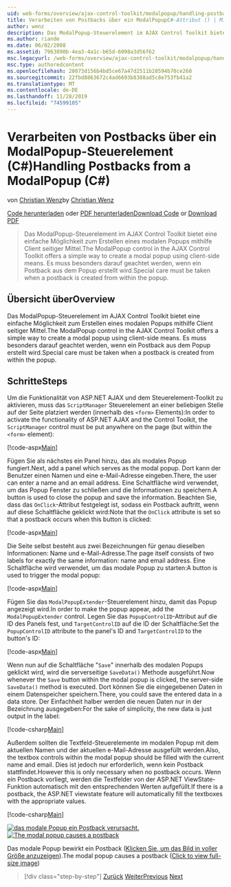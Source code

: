 ```yaml
---
uid: web-forms/overview/ajax-control-toolkit/modalpopup/handling-postbacks-from-a-modalpopup-cs
title: Verarbeiten von Postbacks über ein ModalPopupC#-Attribut () | Microsoft-Dokumentation
author: wenz
description: Das ModalPopup-Steuerelement im AJAX Control Toolkit bietet eine einfache Möglichkeit zum Erstellen eines modalen Popups mithilfe Client seitiger Mittel. Es muss besonders darauf geachtet werden, wenn ein POS...
ms.author: riande
ms.date: 06/02/2008
ms.assetid: 7963890b-4ea3-4a1c-b65d-6098a3d56f62
msc.legacyurl: /web-forms/overview/ajax-control-toolkit/modalpopup/handling-postbacks-from-a-modalpopup-cs
msc.type: authoredcontent
ms.openlocfilehash: 20073d156b4bd5ce67a47d2511b28594b70ce260
ms.sourcegitcommit: 22fbd8863672c4ad6693b8388ad5c8e753fb41a2
ms.translationtype: MT
ms.contentlocale: de-DE
ms.lasthandoff: 11/28/2019
ms.locfileid: "74599105"
---
```

# <a name="handling-postbacks-from-a-modalpopup-c"></a><span data-ttu-id="36551-104">Verarbeiten von Postbacks über ein ModalPopup-Steuerelement (C#)</span><span class="sxs-lookup"><span data-stu-id="36551-104">Handling Postbacks from a ModalPopup (C#)</span></span>

<span data-ttu-id="36551-105">von [Christian Wenz](https://github.com/wenz)</span><span class="sxs-lookup"><span data-stu-id="36551-105">by [Christian Wenz](https://github.com/wenz)</span></span>

<span data-ttu-id="36551-106">[Code herunterladen](https://download.microsoft.com/download/2/4/0/24052038-f942-4336-905b-b60ae56f0dd5/ModalPopup3.cs.zip) oder [PDF herunterladen](https://download.microsoft.com/download/b/6/a/b6ae89ee-df69-4c87-9bfb-ad1eb2b23373/modalpopup3CS.pdf)</span><span class="sxs-lookup"><span data-stu-id="36551-106">[Download Code](https://download.microsoft.com/download/2/4/0/24052038-f942-4336-905b-b60ae56f0dd5/ModalPopup3.cs.zip) or [Download PDF](https://download.microsoft.com/download/b/6/a/b6ae89ee-df69-4c87-9bfb-ad1eb2b23373/modalpopup3CS.pdf)</span></span>

> <span data-ttu-id="36551-107">Das ModalPopup-Steuerelement im AJAX Control Toolkit bietet eine einfache Möglichkeit zum Erstellen eines modalen Popups mithilfe Client seitiger Mittel.</span><span class="sxs-lookup"><span data-stu-id="36551-107">The ModalPopup control in the AJAX Control Toolkit offers a simple way to create a modal popup using client-side means.</span></span> <span data-ttu-id="36551-108">Es muss besonders darauf geachtet werden, wenn ein Postback aus dem Popup erstellt wird.</span><span class="sxs-lookup"><span data-stu-id="36551-108">Special care must be taken when a postback is created from within the popup.</span></span>

## <a name="overview"></a><span data-ttu-id="36551-109">Übersicht über</span><span class="sxs-lookup"><span data-stu-id="36551-109">Overview</span></span>

<span data-ttu-id="36551-110">Das ModalPopup-Steuerelement im AJAX Control Toolkit bietet eine einfache Möglichkeit zum Erstellen eines modalen Popups mithilfe Client seitiger Mittel.</span><span class="sxs-lookup"><span data-stu-id="36551-110">The ModalPopup control in the AJAX Control Toolkit offers a simple way to create a modal popup using client-side means.</span></span> <span data-ttu-id="36551-111">Es muss besonders darauf geachtet werden, wenn ein Postback aus dem Popup erstellt wird.</span><span class="sxs-lookup"><span data-stu-id="36551-111">Special care must be taken when a postback is created from within the popup.</span></span>

## <a name="steps"></a><span data-ttu-id="36551-112">Schritte</span><span class="sxs-lookup"><span data-stu-id="36551-112">Steps</span></span>

<span data-ttu-id="36551-113">Um die Funktionalität von ASP.NET AJAX und dem Steuerelement-Toolkit zu aktivieren, muss das `ScriptManager` Steuerelement an einer beliebigen Stelle auf der Seite platziert werden (innerhalb des `<form>` Elements):</span><span class="sxs-lookup"><span data-stu-id="36551-113">In order to activate the functionality of ASP.NET AJAX and the Control Toolkit, the `ScriptManager` control must be put anywhere on the page (but within the `<form>` element):</span></span>

[!code-aspx[Main](handling-postbacks-from-a-modalpopup-cs/samples/sample1.aspx)]

<span data-ttu-id="36551-114">Fügen Sie als nächstes ein Panel hinzu, das als modales Popup fungiert.</span><span class="sxs-lookup"><span data-stu-id="36551-114">Next, add a panel which serves as the modal popup.</span></span> <span data-ttu-id="36551-115">Dort kann der Benutzer einen Namen und eine e-Mail-Adresse eingeben.</span><span class="sxs-lookup"><span data-stu-id="36551-115">There, the user can enter a name and an email address.</span></span> <span data-ttu-id="36551-116">Eine Schaltfläche wird verwendet, um das Popup Fenster zu schließen und die Informationen zu speichern.</span><span class="sxs-lookup"><span data-stu-id="36551-116">A button is used to close the popup and save the information.</span></span> <span data-ttu-id="36551-117">Beachten Sie, dass das `OnClick`-Attribut festgelegt ist, sodass ein Postback auftritt, wenn auf diese Schaltfläche geklickt wird:</span><span class="sxs-lookup"><span data-stu-id="36551-117">Note that the `OnClick` attribute is set so that a postback occurs when this button is clicked:</span></span>

[!code-aspx[Main](handling-postbacks-from-a-modalpopup-cs/samples/sample2.aspx)]

<span data-ttu-id="36551-118">Die Seite selbst besteht aus zwei Bezeichnungen für genau dieselben Informationen: Name und e-Mail-Adresse.</span><span class="sxs-lookup"><span data-stu-id="36551-118">The page itself consists of two labels for exactly the same information: name and email address.</span></span> <span data-ttu-id="36551-119">Eine Schaltfläche wird verwendet, um das modale Popup zu starten:</span><span class="sxs-lookup"><span data-stu-id="36551-119">A button is used to trigger the modal popup:</span></span>

[!code-aspx[Main](handling-postbacks-from-a-modalpopup-cs/samples/sample3.aspx)]

<span data-ttu-id="36551-120">Fügen Sie das `ModalPopupExtender`-Steuerelement hinzu, damit das Popup angezeigt wird.</span><span class="sxs-lookup"><span data-stu-id="36551-120">In order to make the popup appear, add the `ModalPopupExtender` control.</span></span> <span data-ttu-id="36551-121">Legen Sie das `PopupControlID`-Attribut auf die ID des Panels fest, und `TargetControlID` auf die ID der Schaltfläche:</span><span class="sxs-lookup"><span data-stu-id="36551-121">Set the `PopupControlID` attribute to the panel's ID and `TargetControlID` to the button's ID:</span></span>

[!code-aspx[Main](handling-postbacks-from-a-modalpopup-cs/samples/sample4.aspx)]

<span data-ttu-id="36551-122">Wenn nun auf die Schaltfläche "`Save`" innerhalb des modalen Popups geklickt wird, wird die serverseitige `SaveData()` Methode ausgeführt.</span><span class="sxs-lookup"><span data-stu-id="36551-122">Now whenever the `Save` button within the modal popup is clicked, the server-side `SaveData()` method is executed.</span></span> <span data-ttu-id="36551-123">Dort können Sie die eingegebenen Daten in einem Datenspeicher speichern.</span><span class="sxs-lookup"><span data-stu-id="36551-123">There, you could save the entered data in a data store.</span></span> <span data-ttu-id="36551-124">Der Einfachheit halber werden die neuen Daten nur in der Bezeichnung ausgegeben:</span><span class="sxs-lookup"><span data-stu-id="36551-124">For the sake of simplicity, the new data is just output in the label:</span></span>

[!code-csharp[Main](handling-postbacks-from-a-modalpopup-cs/samples/sample5.cs)]

<span data-ttu-id="36551-125">Außerdem sollten die Textfeld-Steuerelemente im modalen Popup mit dem aktuellen Namen und der aktuellen e-Mail-Adresse ausgefüllt werden.</span><span class="sxs-lookup"><span data-stu-id="36551-125">Also, the textbox controls within the modal popup should be filled with the current name and email.</span></span> <span data-ttu-id="36551-126">Dies ist jedoch nur erforderlich, wenn kein Postback stattfindet.</span><span class="sxs-lookup"><span data-stu-id="36551-126">However this is only necessary when no postback occurs.</span></span> <span data-ttu-id="36551-127">Wenn ein Postback vorliegt, werden die Textfelder von der ASP.NET ViewState-Funktion automatisch mit den entsprechenden Werten aufgefüllt.</span><span class="sxs-lookup"><span data-stu-id="36551-127">If there is a postback, the ASP.NET viewstate feature will automatically fill the textboxes with the appropriate values.</span></span>

[!code-csharp[Main](handling-postbacks-from-a-modalpopup-cs/samples/sample6.cs)]

<span data-ttu-id="36551-128">[![das modale Popup ein Postback verursacht.](handling-postbacks-from-a-modalpopup-cs/_static/image2.png)](handling-postbacks-from-a-modalpopup-cs/_static/image1.png)</span><span class="sxs-lookup"><span data-stu-id="36551-128">[![The modal popup causes a postback](handling-postbacks-from-a-modalpopup-cs/_static/image2.png)](handling-postbacks-from-a-modalpopup-cs/_static/image1.png)</span></span>

<span data-ttu-id="36551-129">Das modale Popup bewirkt ein Postback ([Klicken Sie, um das Bild in voller Größe anzuzeigen](handling-postbacks-from-a-modalpopup-cs/_static/image3.png)).</span><span class="sxs-lookup"><span data-stu-id="36551-129">The modal popup causes a postback ([Click to view full-size image](handling-postbacks-from-a-modalpopup-cs/_static/image3.png))</span></span>

> [!div class="step-by-step"]
> <span data-ttu-id="36551-130">[Zurück](using-modalpopup-with-a-repeater-control-cs.md)
> [Weiter](positioning-a-modalpopup-cs.md)</span><span class="sxs-lookup"><span data-stu-id="36551-130">[Previous](using-modalpopup-with-a-repeater-control-cs.md)
[Next](positioning-a-modalpopup-cs.md)</span></span>
